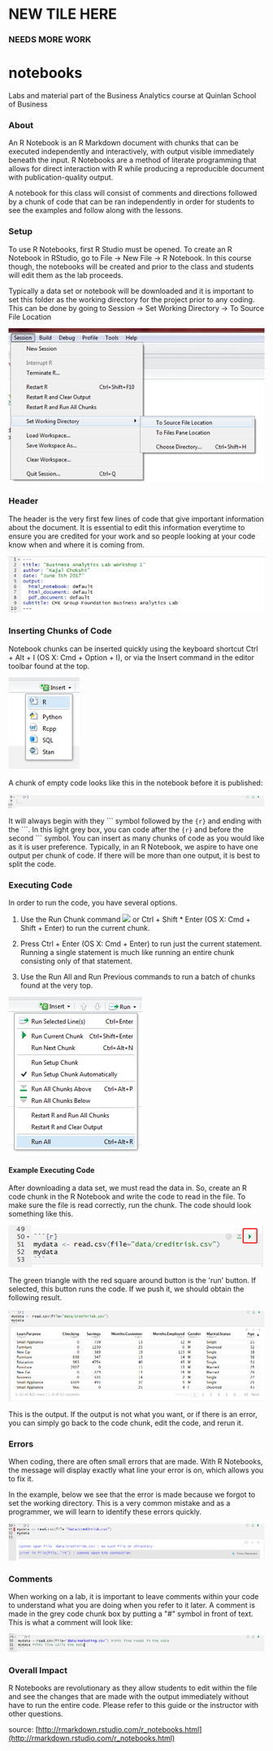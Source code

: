 # NEW TILE HERE

### NEEDS MORE WORK

# notebooks
Labs and material part of the Business Analytics course at Quinlan School of Business

###  About

An R Notebook is an R Markdown document with chunks that can be executed independently and interactively, with output visible immediately beneath the input. R Notebooks are a method of literate programming that allows for direct interaction with R while producing a reproducible document with publication-quality output. 

A notebook for this class will consist of comments and directions followed by a chunk of code that can be ran independently in order for students to see the examples and follow along with the lessons.

### Setup

To use R Notebooks, first R Studio must be opened. To create an R Notebook in RStudio, go to File -> New File -> R Notebook. In this course though, the notebooks will be created and prior to the class and students will edit them as the lab proceeds.

Typically a data set or notebook will be downloaded and it is important to set this folder as the working directory for the project prior to any coding. This can be done by going to Session -> Set Working Directory -> To Source File Location

![](bsad_lab00/imgs/swd.png)

### Header

The header is the very first few lines of code that give important information about the document. It is essential to edit this information everytime to ensure you are credited for your work and so people looking at your code know when and where it is coming from.

![](bsad_lab00/imgs/header.png)

### Inserting Chunks of Code

Notebook chunks can be inserted quickly using the keyboard shortcut Ctrl + Alt + I (OS X: Cmd + Option + I), or via the Insert command in the editor toolbar found at the top.

![](bsad_lab00/imgs/insert.png)

A chunk of empty code looks like this in the notebook before it is published:

![](bsad_lab00/imgs/empty.png)

It will always begin with they \`\`\` symbol followed by the `{r}` and ending with the \`\`\`. In this light grey box, you can code after the `{r}` and before the second \`\`\` symbol.  You can insert as many chunks of code as you would like as it is user preference. Typically, in an R Notebook, we aspire to have one output per chunk of code. If there will be more than one output, it is best to split the code.

### Executing Code

In order to run the code, you have several options.

1. Use the  Run Chunk command ![](imgs/runc.png) or Ctrl + Shift * Enter (OS X: Cmd + Shift + Enter) to run the current chunk.

2. Press Ctrl + Enter (OS X: Cmd + Enter) to run just the current statement. Running a single statement is much like running an entire chunk consisting only of that statement.

3. Use the Run All and Run Previous commands to run a batch of chunks found at the very top.

![](bsad_lab00/imgs/runall.png)

#### Example Executing Code

After downloading a data set, we must read the data in. So, create an R code chunk in the R Notebook and write the code to read in the file. To make sure the file is read correctly, run the chunk. The code should look something like this.

![](bsad_lab00/imgs/example1.png)

The green triangle with the red square around button is the 'run' button. If selected, this button runs the code. If we push it, we should obtain the following result.

![](bsad_lab00/imgs/example1cont.png)

This is the output. If the output is not what you want, or if there is an error, you can simply go back to the code chunk, edit the code, and rerun it.

### Errors

When coding, there are often small errors that are made. With R Notebooks, the message will display exactly what line your error is on, which allows you to fix it.

In the example, below we see that the error is made because we forgot to set the working directory. This is a very common mistake and as a programmer, we will learn to identify these errors quickly.

![](bsad_lab00/imgs/error.png)

### Comments
When working on a lab, it is important to leave comments within your code to understand what you are doing when you refer to it later. A comment is made in the grey code chunk box by putting a "\#" symbol in front of text. This is what a comment will look like:

![](bsad_lab00/imgs/comment.png)

### Overall Impact

R Notebooks are revolutionary as they allow students to edit within the file and see the changes that are made with the output immediately without have to run the entire code. Please refer to this guide or the instructor with other questions.

source: [http://rmarkdown.rstudio.com/r_notebooks.html](http://rmarkdown.rstudio.com/r_notebooks.html)
